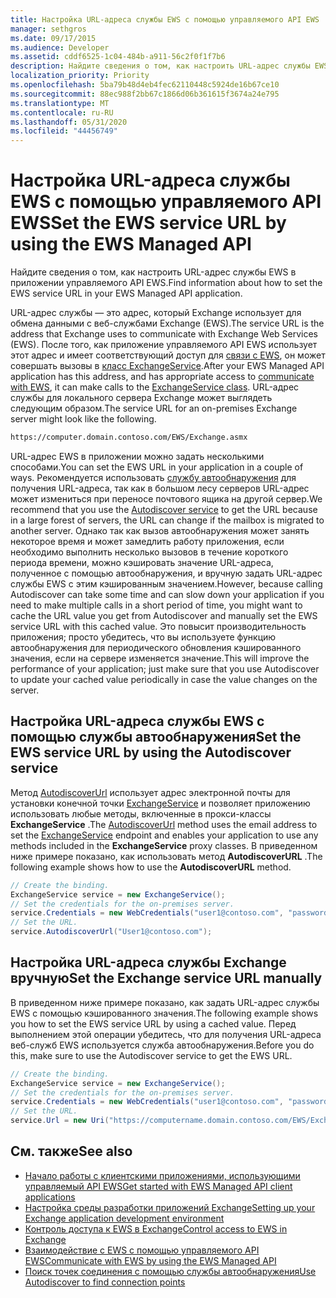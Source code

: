 ```yaml
---
title: Настройка URL-адреса службы EWS с помощью управляемого API EWS
manager: sethgros
ms.date: 09/17/2015
ms.audience: Developer
ms.assetid: cddf6525-1c04-484b-a911-56c2f0f1f7b6
description: Найдите сведения о том, как настроить URL-адрес службы EWS в приложении управляемого API EWS.
localization_priority: Priority
ms.openlocfilehash: 5ba79b48d4eb4fec62110448c5924de16b67ce10
ms.sourcegitcommit: 88ec988f2bb67c1866d06b361615f3674a24e795
ms.translationtype: MT
ms.contentlocale: ru-RU
ms.lasthandoff: 05/31/2020
ms.locfileid: "44456749"
---
```

# <a name="set-the-ews-service-url-by-using-the-ews-managed-api"></a><span data-ttu-id="690ee-103">Настройка URL-адреса службы EWS с помощью управляемого API EWS</span><span class="sxs-lookup"><span data-stu-id="690ee-103">Set the EWS service URL by using the EWS Managed API</span></span>

<span data-ttu-id="690ee-104">Найдите сведения о том, как настроить URL-адрес службы EWS в приложении управляемого API EWS.</span><span class="sxs-lookup"><span data-stu-id="690ee-104">Find information about how to set the EWS service URL in your EWS Managed API application.</span></span>
  
<span data-ttu-id="690ee-105">URL-адрес службы — это адрес, который Exchange использует для обмена данными с веб-службами Exchange (EWS).</span><span class="sxs-lookup"><span data-stu-id="690ee-105">The service URL is the address that Exchange uses to communicate with Exchange Web Services (EWS).</span></span> <span data-ttu-id="690ee-106">После того, как приложение управляемого API EWS использует этот адрес и имеет соответствующий доступ для [связи с EWS](how-to-communicate-with-ews-by-using-the-ews-managed-api.md), он может совершать вызовы в [класс ExchangeService](https://msdn.microsoft.com/library/microsoft.exchange.webservices.data.exchangeservice%28v=exchg.80%29.aspx).</span><span class="sxs-lookup"><span data-stu-id="690ee-106">After your EWS Managed API application has this address, and has appropriate access to [communicate with EWS](how-to-communicate-with-ews-by-using-the-ews-managed-api.md), it can make calls to the [ExchangeService class](https://msdn.microsoft.com/library/microsoft.exchange.webservices.data.exchangeservice%28v=exchg.80%29.aspx).</span></span> <span data-ttu-id="690ee-107">URL-адрес службы для локального сервера Exchange может выглядеть следующим образом.</span><span class="sxs-lookup"><span data-stu-id="690ee-107">The service URL for an on-premises Exchange server might look like the following.</span></span> 
  
```HTML
https://computer.domain.contoso.com/EWS/Exchange.asmx
```

<span data-ttu-id="690ee-108">URL-адрес EWS в приложении можно задать несколькими способами.</span><span class="sxs-lookup"><span data-stu-id="690ee-108">You can set the EWS URL in your application in a couple of ways.</span></span> <span data-ttu-id="690ee-109">Рекомендуется использовать [службу автообнаружения](https://msdn.microsoft.com/library/39726b67-2eb2-451b-9307-cfd0b518b55c%28Office.15%29.aspx) для получения URL-адреса, так как в большом лесу серверов URL-адрес может измениться при переносе почтового ящика на другой сервер.</span><span class="sxs-lookup"><span data-stu-id="690ee-109">We recommend that you use the [Autodiscover service](https://msdn.microsoft.com/library/39726b67-2eb2-451b-9307-cfd0b518b55c%28Office.15%29.aspx) to get the URL because in a large forest of servers, the URL can change if the mailbox is migrated to another server.</span></span> <span data-ttu-id="690ee-110">Однако так как вызов автообнаружения может занять некоторое время и может замедлить работу приложения, если необходимо выполнить несколько вызовов в течение короткого периода времени, можно кэшировать значение URL-адреса, полученное с помощью автообнаружения, и вручную задать URL-адрес службы EWS с этим кэшированным значением.</span><span class="sxs-lookup"><span data-stu-id="690ee-110">However, because calling Autodiscover can take some time and can slow down your application if you need to make multiple calls in a short period of time, you might want to cache the URL value you get from Autodiscover and manually set the EWS service URL with this cached value.</span></span> <span data-ttu-id="690ee-111">Это повысит производительность приложения; просто убедитесь, что вы используете функцию автообнаружения для периодического обновления кэшированного значения, если на сервере изменяется значение.</span><span class="sxs-lookup"><span data-stu-id="690ee-111">This will improve the performance of your application; just make sure that you use Autodiscover to update your cached value periodically in case the value changes on the server.</span></span> 
  
## <a name="set-the-ews-service-url-by-using-the-autodiscover-service"></a><span data-ttu-id="690ee-112">Настройка URL-адреса службы EWS с помощью службы автообнаружения</span><span class="sxs-lookup"><span data-stu-id="690ee-112">Set the EWS service URL by using the Autodiscover service</span></span>
<span data-ttu-id="690ee-113"><a name="bk_SetURLusingAutoDiscover"> </a></span><span class="sxs-lookup"><span data-stu-id="690ee-113"><a name="bk_SetURLusingAutoDiscover"> </a></span></span>

<span data-ttu-id="690ee-114">Метод [AutodiscoverUrl](https://msdn.microsoft.com/library/microsoft.exchange.webservices.data.exchangeservice.autodiscoverurl%28v=exchg.80%29.aspx) использует адрес электронной почты для установки конечной точки [ExchangeService](https://msdn.microsoft.com/library/microsoft.exchange.webservices.data.exchangeservice%28v=exchg.80%29.aspx) и позволяет приложению использовать любые методы, включенные в прокси-классы **ExchangeService** .</span><span class="sxs-lookup"><span data-stu-id="690ee-114">The [AutodiscoverUrl](https://msdn.microsoft.com/library/microsoft.exchange.webservices.data.exchangeservice.autodiscoverurl%28v=exchg.80%29.aspx) method uses the email address to set the [ExchangeService](https://msdn.microsoft.com/library/microsoft.exchange.webservices.data.exchangeservice%28v=exchg.80%29.aspx) endpoint and enables your application to use any methods included in the **ExchangeService** proxy classes.</span></span> <span data-ttu-id="690ee-115">В приведенном ниже примере показано, как использовать метод **AutodiscoverURL** .</span><span class="sxs-lookup"><span data-stu-id="690ee-115">The following example shows how to use the **AutodiscoverURL** method.</span></span> 
  
```cs
// Create the binding.
ExchangeService service = new ExchangeService();
// Set the credentials for the on-premises server.
service.Credentials = new WebCredentials("user1@contoso.com", "password");
// Set the URL.
service.AutodiscoverUrl("User1@contoso.com");

```

## <a name="set-the-exchange-service-url-manually"></a><span data-ttu-id="690ee-116">Настройка URL-адреса службы Exchange вручную</span><span class="sxs-lookup"><span data-stu-id="690ee-116">Set the Exchange service URL manually</span></span>
<span data-ttu-id="690ee-117"><a name="bk_SetURLmanually"> </a></span><span class="sxs-lookup"><span data-stu-id="690ee-117"><a name="bk_SetURLmanually"> </a></span></span>

<span data-ttu-id="690ee-118">В приведенном ниже примере показано, как задать URL-адрес службы EWS с помощью кэшированного значения.</span><span class="sxs-lookup"><span data-stu-id="690ee-118">The following example shows you how to set the EWS service URL by using a cached value.</span></span> <span data-ttu-id="690ee-119">Перед выполнением этой операции убедитесь, что для получения URL-адреса веб-служб EWS используется служба автообнаружения.</span><span class="sxs-lookup"><span data-stu-id="690ee-119">Before you do this, make sure to use the Autodiscover service to get the EWS URL.</span></span>
  
```cs
// Create the binding.
ExchangeService service = new ExchangeService();
// Set the credentials for the on-premises server.
service.Credentials = new WebCredentials("user1@contoso.com", "password");
// Set the URL.
service.Url = new Uri("https://computername.domain.contoso.com/EWS/Exchange.asmx");

```

## <a name="see-also"></a><span data-ttu-id="690ee-120">См. также</span><span class="sxs-lookup"><span data-stu-id="690ee-120">See also</span></span>

- [<span data-ttu-id="690ee-121">Начало работы с клиентскими приложениями, использующими управляемый API EWS</span><span class="sxs-lookup"><span data-stu-id="690ee-121">Get started with EWS Managed API client applications</span></span>](get-started-with-ews-managed-api-client-applications.md)   
- [<span data-ttu-id="690ee-122">Настройка среды разработки приложений Exchange</span><span class="sxs-lookup"><span data-stu-id="690ee-122">Setting up your Exchange application development environment</span></span>](setting-up-your-exchange-application-development-environment.md)   
- [<span data-ttu-id="690ee-123">Контроль доступа к EWS в Exchange</span><span class="sxs-lookup"><span data-stu-id="690ee-123">Control access to EWS in Exchange</span></span>](how-to-control-access-to-ews-in-exchange.md) 
- [<span data-ttu-id="690ee-124">Взаимодействие с EWS с помощью управляемого API EWS</span><span class="sxs-lookup"><span data-stu-id="690ee-124">Communicate with EWS by using the EWS Managed API</span></span>](how-to-communicate-with-ews-by-using-the-ews-managed-api.md)  
- [<span data-ttu-id="690ee-125">Поиск точек соединения с помощью службы автообнаружения</span><span class="sxs-lookup"><span data-stu-id="690ee-125">Use Autodiscover to find connection points</span></span>](how-to-use-autodiscover-to-find-connection-points.md)
    

